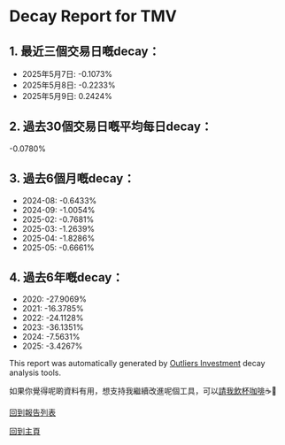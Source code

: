 # Decay Report for TMV

## 1. 最近三個交易日嘅decay：

- 2025年5月7日: -0.1073%
- 2025年5月8日: -0.2233%
- 2025年5月9日: 0.2424%

## 2. 過去30個交易日嘅平均每日decay：
-0.0780%

## 3. 過去6個月嘅decay：

- 2024-08: -0.6433%
- 2024-09: -1.0054%
- 2025-02: -0.7681%
- 2025-03: -1.2639%
- 2025-04: -1.8286%
- 2025-05: -0.6661%

## 4. 過去6年嘅decay：

- 2020: -27.9069%
- 2021: -16.3785%
- 2022: -24.1128%
- 2023: -36.1351%
- 2024: -7.5631%
- 2025: -3.4267%


This report was automatically generated by [Outliers Investment](https://outliersecon.github.io/Outliers-Investment/) decay analysis tools.

如果你覺得呢啲資料有用，想支持我繼續改進呢個工具，可以[請我飲杯咖啡](https://buymeacoffee.com/outliersecon)☕🙏

[回到報告列表](https://outliersecon.github.io/Outliers-Investment/reports/)

[回到主頁](https://outliersecon.github.io/Outliers-Investment/)